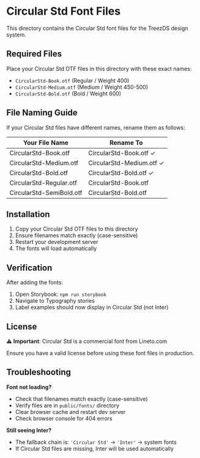 # Circular Std Font Files

This directory contains the Circular Std font files for the TreezDS design system.

## Required Files

Place your Circular Std OTF files in this directory with these exact names:

- `CircularStd-Book.otf` (Regular / Weight 400)
- `CircularStd-Medium.otf` (Medium / Weight 450-500)
- `CircularStd-Bold.otf` (Bold / Weight 600)

## File Naming Guide

If your Circular Std files have different names, rename them as follows:

| Your File Name | Rename To |
|----------------|-----------|
| CircularStd-Book.otf | CircularStd-Book.otf ✓ |
| CircularStd-Medium.otf | CircularStd-Medium.otf ✓ |
| CircularStd-Bold.otf | CircularStd-Bold.otf ✓ |
| CircularStd-Regular.otf | CircularStd-Book.otf |
| CircularStd-SemiBold.otf | CircularStd-Bold.otf |

## Installation

1. Copy your Circular Std OTF files to this directory
2. Ensure filenames match exactly (case-sensitive)
3. Restart your development server
4. The fonts will load automatically

## Verification

After adding the fonts:
1. Open Storybook: `npm run storybook`
2. Navigate to Typography stories
3. Label examples should now display in Circular Std (not Inter)

## License

⚠️ **Important**: Circular Std is a commercial font from Lineto.com

Ensure you have a valid license before using these font files in production.

## Troubleshooting

**Font not loading?**
- Check that filenames match exactly (case-sensitive)
- Verify files are in `public/fonts/` directory
- Clear browser cache and restart dev server
- Check browser console for 404 errors

**Still seeing Inter?**
- The fallback chain is: `'Circular Std'` → `'Inter'` → system fonts
- If Circular Std files are missing, Inter will be used automatically
